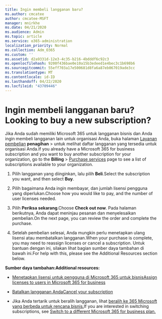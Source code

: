 ```yaml
---
title: Ingin membeli langganan baru?
ms.author: cmcatee
author: cmcatee-MSFT
manager: mnirkhe
ms.date: 04/21/2020
ms.audience: Admin
ms.topic: article
ms.service: o365-administration
localization_priority: Normal
ms.collection: Adm_O365
ms.custom: ''
ms.assetid: d2a9331d-12e3-4c35-b216-4bdddf6c92c3
ms.openlocfilehash: 9200f436bae0e10a15b3edeed1e4bec3c1b698b6
ms.sourcegitcommit: 55eff703a17e500681d8fa6a87eb067019ade3cc
ms.translationtype: MT
ms.contentlocale: id-ID
ms.lasthandoff: 04/22/2020
ms.locfileid: "43709446"
---
```

# <a name="looking-to-buy-a-new-subscription"></a><span data-ttu-id="2e45a-102">Ingin membeli langganan baru?</span><span class="sxs-lookup"><span data-stu-id="2e45a-102">Looking to buy a new subscription?</span></span>

<span data-ttu-id="2e45a-103">Jika Anda sudah memiliki Microsoft 365 untuk langganan bisnis dan Anda ingin membeli langganan lain untuk organisasi Anda, buka halaman [Layanan pembelian](https://go.microsoft.com/fwlink/p/?linkid=868433) **penagihan** \> untuk melihat daftar langganan yang tersedia untuk organisasi Anda.</span><span class="sxs-lookup"><span data-stu-id="2e45a-103">If you already have a Microsoft 365 for business subscription and you want to buy another subscription for your organization, go to the **Billing** \> [Purchase services](https://go.microsoft.com/fwlink/p/?linkid=868433) page to see a list of subscriptions available to your organization.</span></span>
 
1. <span data-ttu-id="2e45a-104">Pilih langganan yang diinginkan, lalu pilih **Beli**.</span><span class="sxs-lookup"><span data-stu-id="2e45a-104">Select the subscription you want, and then select **Buy**.</span></span>

2. <span data-ttu-id="2e45a-105">Pilih bagaimana Anda ingin membayar, dan jumlah lisensi pengguna yang diperlukan.</span><span class="sxs-lookup"><span data-stu-id="2e45a-105">Choose how you would like to pay, and the number of user licenses needed.</span></span>

3. <span data-ttu-id="2e45a-106">Pilih **Periksa sekarang**.</span><span class="sxs-lookup"><span data-stu-id="2e45a-106">Choose **Check out now**.</span></span> <span data-ttu-id="2e45a-107">Pada halaman berikutnya, Anda dapat meninjau pesanan dan menyelesaikan pembelian.</span><span class="sxs-lookup"><span data-stu-id="2e45a-107">On the next page, you can review the order and complete the purchase.</span></span>

4. <span data-ttu-id="2e45a-108">Setelah pembelian selesai, Anda mungkin perlu menetapkan ulang lisensi atau membatalkan langganan.</span><span class="sxs-lookup"><span data-stu-id="2e45a-108">When your purchase is complete, you may need to reassign licenses or cancel a subscription.</span></span> <span data-ttu-id="2e45a-109">Untuk bantuan dengan ini, silakan lihat bagian sumber daya tambahan di bawah ini.</span><span class="sxs-lookup"><span data-stu-id="2e45a-109">For help with this, please see the Additional Resources section below.</span></span>

 <span data-ttu-id="2e45a-110">**Sumber daya tambahan:**</span><span class="sxs-lookup"><span data-stu-id="2e45a-110">**Additional resources:**</span></span>
  
- [<span data-ttu-id="2e45a-111">Menetapkan lisensi untuk pengguna di Microsoft 365 untuk bisnis</span><span class="sxs-lookup"><span data-stu-id="2e45a-111">Assign licenses to users in Microsoft 365 for business</span></span>](https://docs.microsoft.com/office365/admin/subscriptions-and-billing/assign-licenses-to-users)
    
- [<span data-ttu-id="2e45a-112">Batalkan langganan Anda</span><span class="sxs-lookup"><span data-stu-id="2e45a-112">Cancel your subscription</span></span>](https://docs.microsoft.com/office365/admin/subscriptions-and-billing/cancel-your-subscription)
    
- <span data-ttu-id="2e45a-113">Jika Anda tertarik untuk beralih langganan, lihat [beralih ke 365 Microsoft yang berbeda untuk rencana bisnis.](https://docs.microsoft.com/office365/admin/subscriptions-and-billing/switch-to-a-different-plan)</span><span class="sxs-lookup"><span data-stu-id="2e45a-113">If you are interested in switching subscriptions, see [Switch to a different Microsoft 365 for business plan.](https://docs.microsoft.com/office365/admin/subscriptions-and-billing/switch-to-a-different-plan)</span></span>